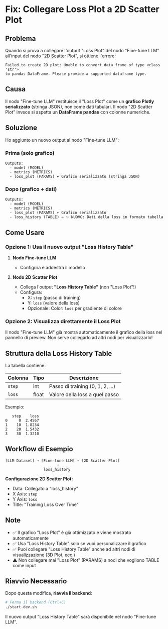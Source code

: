 # Fix: Collegare Loss Plot a 2D Scatter Plot

## Problema
Quando si prova a collegare l'output "Loss Plot" del nodo "Fine-tune LLM" all'input del nodo "2D Scatter Plot", si ottiene l'errore:

```
Failed to create 2D plot: Unable to convert data_frame of type <class 'str'> 
to pandas DataFrame. Please provide a supported dataframe type.
```

## Causa
Il nodo "Fine-tune LLM" restituisce il "Loss Plot" come un **grafico Plotly serializzato** (stringa JSON), non come dati tabulari. Il nodo "2D Scatter Plot" invece si aspetta un **DataFrame pandas** con colonne numeriche.

## Soluzione

Ho aggiunto un nuovo output al nodo "Fine-tune LLM":

### Prima (solo grafico)
```
Outputs:
  - model (MODEL)
  - metrics (METRICS)
  - loss_plot (PARAMS) ← Grafico serializzato (stringa JSON)
```

### Dopo (grafico + dati)
```
Outputs:
  - model (MODEL)
  - metrics (METRICS)  
  - loss_plot (PARAMS) ← Grafico serializzato
  - loss_history (TABLE) ← ✨ NUOVO: Dati della loss in formato tabella
```

## Come Usare

### Opzione 1: Usa il nuovo output "Loss History Table"

1. **Nodo Fine-tune LLM**
   - Configura e addestra il modello
   
2. **Nodo 2D Scatter Plot**
   - Collega l'output **"Loss History Table"** (non "Loss Plot"!)
   - Configura:
     - X: `step` (passo di training)
     - Y: `loss` (valore della loss)
     - Opzionale: Color: `loss` per gradiente di colore

### Opzione 2: Visualizza direttamente il Loss Plot

Il nodo "Fine-tune LLM" già mostra automaticamente il grafico della loss nel pannello di preview. Non serve collegarlo ad altri nodi per visualizzarlo!

## Struttura della Loss History Table

La tabella contiene:

| Colonna | Tipo | Descrizione |
|---------|------|-------------|
| `step` | int | Passo di training (0, 1, 2, ...) |
| `loss` | float | Valore della loss a quel passo |

Esempio:
```
   step    loss
0     0  2.4567
1    10  1.8234
2    20  1.5432
3    30  1.3210
```

## Workflow di Esempio

```
[LLM Dataset] → [Fine-tune LLM] → [2D Scatter Plot]
                       ↓
                 loss_history
```

**Configurazione 2D Scatter Plot:**
- Data: Collegato a "loss_history"
- X Axis: `step`
- Y Axis: `loss`
- Title: "Training Loss Over Time"

## Note

- ✅ Il grafico "Loss Plot" è già ottimizzato e viene mostrato automaticamente
- ✅ Usa "Loss History Table" solo se vuoi personalizzare il grafico
- ✅ Puoi collegare "Loss History Table" anche ad altri nodi di visualizzazione (3D Plot, ecc.)
- ⚠️ Non collegare mai "Loss Plot" (PARAMS) a nodi che vogliono TABLE come input

## Riavvio Necessario

Dopo questa modifica, **riavvia il backend**:

```bash
# Ferma il backend (Ctrl+C)
./start-dev.sh
```

Il nuovo output "Loss History Table" sarà disponibile nel nodo "Fine-tune LLM".
